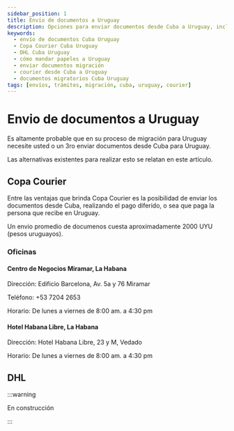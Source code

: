 ```yaml
---
sidebar_position: 1
title: Envío de documentos a Uruguay
description: Opciones para enviar documentos desde Cuba a Uruguay, incluyendo servicios como Copa Courier y DHL, costos, oficinas y condiciones para migrantes cubanos.
keywords:
  - envío de documentos Cuba Uruguay
  - Copa Courier Cuba Uruguay
  - DHL Cuba Uruguay
  - cómo mandar papeles a Uruguay
  - enviar documentos migración
  - courier desde Cuba a Uruguay
  - documentos migratorios Cuba Uruguay
tags: [envíos, trámites, migración, cuba, uruguay, courier]
---
```


# Envio de documentos a Uruguay

Es altamente probable que en su proceso de migración para Uruguay necesite usted o un 3ro enviar documentos desde Cuba para Uruguay.

Las alternativas existentes para realizar esto se relatan en este artículo.

## Copa Courier

Entre las ventajas que brinda Copa Courier es la posibilidad de enviar los documentos desde Cuba, realizando el pago diferido, o sea que paga
la persona que recibe en Uruguay.

Un envio promedio de documenos cuesta aproximadamente 2000 UYU (pesos uruguayos).

### Oficinas

#### Centro de Negocios Miramar, La Habana

Dirección: Edificio Barcelona, Av. 5a y 76 Miramar

Teléfono: +53 7204 2653

Horario: De lunes a viernes de 8:00 am. a 4:30 pm

#### Hotel Habana Libre, La Habana

Dirección: Hotel Habana Libre, 23 y M, Vedado

Horario: De lunes a viernes de 8:00 am. a 4:30 pm

## DHL

:::warning

En construcción

:::